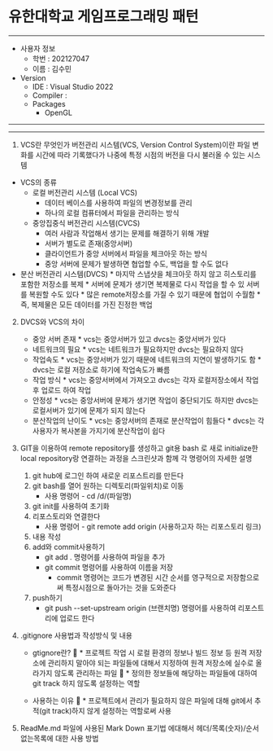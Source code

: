# 유한대학교 게임프로그래밍 패턴
---
* 사용자 정보
    * 학번 : 202127047
    * 이름 : 김수민
* Version
    * IDE : Visual Studio 2022
    * Compiler : 
    * Packages
        * OpenGL
---
---
1. VCS란 무엇인가
버전관리 시스템(VCS, Version Control System)이란 파일 변화를 시간에 따라 기록했다가 나중에 특정 시점의 버전을 다시 불러올 수 있는 시스템

* VCS의 종류
    * 로컬 버전관리 시스템 (Local VCS)
        * 데이터 베이스를 사용하여 파일의 변경정보를 관리
        * 하나의 로컬 컴퓨터에서 파일을 관리하는 방식
    * 중앙집중식 버전관리 시스템(CVCS)
        * 여러 사람과 작업해서 생기는 문제를 해결하기 위해 개발
        * 서버가 별도로 존재(중앙서버)
        * 클라이언트가 중앙 서버에서 파일을 체크아웃 하는 방식
        * 중앙 서버에 문제가 발생하면 협업할 수도, 백업을 할 수도 없다
* 분산 버전관리 시스템(DVCS)
        * 마지막 스냅샷을 체크아웃 하지 않고 히스토리를 포함한 저장소를 복제
        * 서버에 문제가 생기면 복제물로 다시 작업을 할 수 있 서버를 복원할 수도 있다
        * 많은 remote저장소를 가질 수 있기 때문에 협업이 수월함
        * 즉, 복제물은 모든 데이터를 가진 진정한 백업


2. DVCS와 VCS의 차이
   * 중앙 서버 존재
           * vcs는 중앙서버가 있고 dvcs는 중앙서버가 있다
   * 네트워크의 필요
           * vcs는 네트워크가 필요하지만 dvcs는 필요하지 않다
   * 작업속도
           * vcs는 중앙서버가 있기 때문에 네트워크의 지연이 발생하기도 함
           * dvcs는 로컬 저장소로 하기에 작업속도가 빠름
   * 작업 방식
           * vcs는 중앙서버에서 가져오고 dvcs는 각자 로컬저장소에서 작업 후 업로드 하여 작업
   * 안정성
           * vcs는 중앙서버에 문제가 생기면 작업이 중단되기도 하지만 dvcs는 로컬서버가 있기에 문제가 되지 않는다
   * 분산작업의 난이도
           * vcs는 중앙서버의 존재로 분산작업이 힘들다
           * dvcs는 각 사용자가 복사본을 가지기에 분산작업이 쉽다

3.  GIT을 이용하여 remote repository를 생성하고 git용 bash 로 새로 initialize한 local repository랑 연결하는 과정을 스크린샷과 함께 각 명령어의 자세한 설명
    1. git hub에 로그인 하여 새로운 리포스트리를 만든다
    2. git bash를 열어 원하는 디렉토리(파일위치)로 이동
        * 사용 명령어 - cd /d/(파일명)
    3. git init를 사용하여 초기화
    4. 리포스토리와 연결한다
        * 사용 명령어 - git remote add origin (사용하고자 하는 리포스토리 링크)
    5. 내용 작성
    6. add와 commit사용하기
        * git add . 명령어를 사용하여 파일을 추가
        * git commit 명령어를 사용하여 이름을 저장
            - commit 명령어는 코드가 변경된 시간 순서를 영구적으로 저장함으로써 특정시점으로 돌아가는 것을 도와준다
    7. push하기
        * git push --set-upstream origin (브랜치명) 명령어를 사용하여 리포스트리에 업로드 한다

4. .gitignore 사용법과 작성방식 및 내용
    * gtignore란?
	    * 프로젝트 작업 시  로컬 환경의 정보나 빌드 정보 등 원격 저장소에 관리하지 말아야 되는 파일들에 대해서 지정하여 원격 저장소에 실수로 올라가지 않도록 관리하는 파일
	    * 정의한 정보들에 해당하는 파일들에 대하여 git track 하지 않도록 설정하는 역할

    * 사용하는 이유
	    * 프로젝트에서 관리가 필요하지 않은 파일에 대해 git에서 추적(git track)하지 않게 설정하는 역할로써 사용

5. ReadMe.md 파일에 사용된 Mark Down 표기법 에대해서 헤더/목록(숫자)/순서없는목록에 대한 사용 방법
